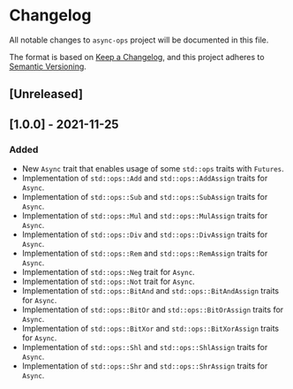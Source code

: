 # Changelog

All notable changes to `async-ops` project will be documented in this file.

The format is based on [Keep a Changelog](https://keepachangelog.com/en/1.0.0/),
and this project adheres to
[Semantic Versioning](https://semver.org/spec/v2.0.0.html).

## [Unreleased]

## [1.0.0] - 2021-11-25

### Added

- New `Async` trait that enables usage of some `std::ops` traits with `Futures`.
- Implementation of `std::ops::Add` and `std::ops::AddAssign` traits for
`Async`.
- Implementation of `std::ops::Sub` and `std::ops::SubAssign` traits for
`Async`.
- Implementation of `std::ops::Mul` and `std::ops::MulAssign` traits for
`Async`.
- Implementation of `std::ops::Div` and `std::ops::DivAssign` traits for
`Async`.
- Implementation of `std::ops::Rem` and `std::ops::RemAssign` traits for
`Async`.
- Implementation of `std::ops::Neg` trait for `Async`.
- Implementation of `std::ops::Not` trait for `Async`.
- Implementation of `std::ops::BitAnd` and `std::ops::BitAndAssign` traits for
`Async`.
- Implementation of `std::ops::BitOr` and `std::ops::BitOrAssign` traits for
`Async`.
- Implementation of `std::ops::BitXor` and `std::ops::BitXorAssign` traits for
`Async`.
- Implementation of `std::ops::Shl` and `std::ops::ShlAssign` traits for
`Async`.
- Implementation of `std::ops::Shr` and `std::ops::ShrAssign` traits for
`Async`.
